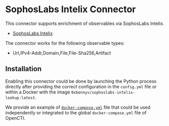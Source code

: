 # SophosLabs Intelix Connector

This connector supports enrichment of observables via SophosLabs Intelix.
* [SophosLabs Intelix](https://www.sophos.com/en-us/intelix)

The connector works for the following observable types:

* Url,IPv4-Addr,Domain,File,File-Sha256,Artifact

## Installation

Enabling this connector could be done by launching the Python process directly
after providing the correct configuration in the `config.yml` file or within a
Docker with the image `0xbennyv/sophoslabs-intelix-lookup:latest`.

We provide an example of [`docker-compose.yml`](docker-compose.yml) file that
could be used independently or integrated to the global `docker-compose.yml`
file of OpenCTI.